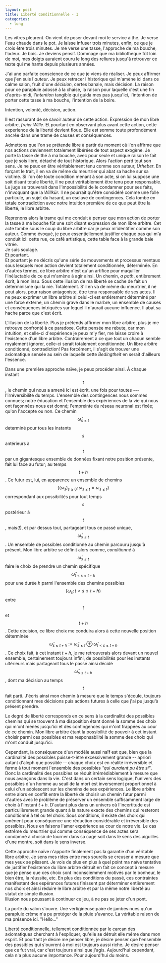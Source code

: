 ```yaml
---
layout: post
title: Liberté Conditionnelle - I
categories:
  - long
---
```


Les vitres pleurent.
On vient de poser devant moi le service à thé.
Je verse l'eau chaude dans le pot.
Je laisse infuser trois minutes, enfin, ce que je crois être trois minutes.
Je me verse une tasse, l'approche de ma bouche, l'odeur.
Je bois.
Je deviens pensif.
Dommage que ma bibliothèque fût loin de moi, mes doigts auraient couru le long des reliures jusqu'à retrouver ce texte qui me hante depuis plusieurs années.

J'ai une parfaite conscience de ce que je viens de réaliser.
Je peux affirmer que j'en suis l'*auteur*.
Je peux retracer l'historique qui m'amène ici dans ce calme salon, fruit d'une *décision*, certes banale, mais décision.
La raison pour ce parapluie adossé à la chaise, la raison pour laquelle c'est une fin d'après-midi, l'*intention* tangible qui guida mes pas jusqu'ici, l'intention de porter cette tasse à ma bouche, l'intention de la boire.

Intention, volonté, décision, action.

Il est rassurant de se savoir auteur de cette action.
Expression de mon libre arbitre, *freier Wille*.
Et pourtant en observant plus avant cette action, cette experience de la liberté devient floue.
Elle est somme toute profondément ancrée dans une trame de causes et conséquences.

Admettons que l'on se prétende libre à partir du moment où l'on affirme que nos actions deviennent totalement libérées de tout aspect exogène.
Je porte la tasse de thé à ma bouche, avec pour seule et unique raison le fait que je sois libre, détaché de tout historique.
Alors l'action perd tout son sens.
Je ne peux en être véritablement tenu comme son auteur, *Urheber*.
En forçant le trait, il en va de même du meurtrier qui abat sa hache sur sa victime.
Si l'on ôte toute condition menant à son acte, si on lui suppose une soit disant totale liberté, il ne peut véritablement être tenu pour responsable.
Le juge se trouverait dans l'impossibilité de le condamner pour ses faits, n'invoquant que la *Willkür*.
Il ne pourrait qu'être considéré comme une folle particule, un sujet du hasard, un esclave de contingences.
Cela tombe en totale contradiction avec notre intuition première de ce que peut être la liberté, le libre arbitre.

Reprenons alors la trame qui me conduit à penser que mon action de porter la tasse à ma bouche fût une soit disant expression de mon libre arbitre.
Cet acte tombe sous le coup du libre arbitre car je peux m'identifier comme son auteur.
Comme évoqué, je peux essentiellement justifier chaque pas qui m'a conduit ici: cette rue, ce café artistique, cette table face à la grande baie vitrée.  
Je suis soulagé.  
Et pourtant.  
Et pourtant je ne décris qu'une série de mouvements et processus mentaux sous lesquels mon action devient totalement conditionnée, déterminée.
En d'autres termes, ce libre arbitre n'est qu'un artifice pour maquiller l'inéluctable de ce qui m'amène à agir ainsi.
Un chemin, *a path*, entièrement écrit, à mon insu.
Sous cette illusion de ma liberté se cache de fait un déterminisme qui la nie.
Totalement.
S'il en va de même du meurtrier, il ne peut alors, pour raison antagoniste, être tenu responsable de ses actes.
Il ne peux exprimer un libre arbitre si celui-ci est entièrement déterminé par une force externe, un chemin gravé dans le marbre, un ensemble de causes et conséquences intriquées sur lequel il n'aurait aucune influence.
Il abat sa hache parce que c'est écrit.

L'illusion de la liberté.
Plus je prétends affirmer mon libre arbitre, plus je me retrouve confronté à ce paradoxe.
Cette pensée me rebute, car mon intuition, et celle-ci d'expérience je peux m'y fier, me laisse croire à l'existence d'un libre arbitre.
Contrairement à ce que tout un chacun semble royalement ignorer, celle-ci serait totalement conditionnée.
Un libre arbitre conditionné; contradiction!
Pas forcément, il s'agit de trouver une axiomatique sensée au sein de laquelle cette *Bedingtheit* en serait d'ailleurs l'essence.


Dans une première approche naïve, je peux procéder ainsi.
À chaque instant $$t$$, le chemin qui nous a amené ici est écrit, une fois pour toutes --- l'irréversibilité du temps.
L'ensemble des contingences nous sommes connues; notre éducation et l'ensemble des expériences de la vie qui nous ont façonnées nous est donné; l'empreinte du réseau neuronal est fixée; qu'on l'accepte ou non.
Ce chemin $$\bar{\omega}_{s\leq t}$$ determiné pour tous les instants $$s$$ antérieurs à $$t$$ par un gigantesque ensemble de données fixant notre position présente, fait lui face au futur; au temps $$t+h$$.
Ce futur est, lui, en apparence un ensemble de chemins $$\{(\omega_s)_{s\geq 0}\colon \omega_{s\leq t}=\bar{\omega}_{s\leq t}\}$$ correspondant aux possibilités pour tout temps $$s$$ postérieur à $$t$$, mais(!), et par dessus tout, partageant tous ce passé unique, $$\bar{\omega}_{s\leq t}$$.
Un ensemble de possibles conditionné au chemin parcouru jusqu'à présent.
Mon libre arbitre se définit alors comme, *conditionné* à $$\bar{\omega}_{s\leq t}$$ faire le choix de prendre un chemin spécifique $$\bar{\omega}_{t< s\leq t+h}$$ pour une durée $h$ parmi l'ensemble des chemins possibles $$\{\omega_s\colon t < s\leq t+h\}$$ entre $$t$$ et $$t+h$$.
Cette décision, ce libre choix me conduira alors à cette nouvelle position déterminée $$\bar{\omega}_{s\leq t+h}:=\bar{\omega}_{s\leq t}\oplus \bar{\omega}_{t<s\leq t+h}$$.
Ce choix fait, à cet instant $t+h$, je me retrouverais alors devant un nouvel ensemble, certainement toujours infini, de possibilités pour les instants ultérieurs mais partageant tous le passé ainsi décidé $$\bar{\omega}_{s\leq t+h}$$, dont ma décision au temps $$t$$ fait parti.
J'écris ainsi mon chemin à mesure que le temps s'écoule, toujours conditionnant mes décisions puis actions futures à celle que j'ai pu jusqu'à présent prendre.

Le degré de liberté corresponds en ce sens à la cardinalité des possibles chemins qui se trouvent à ma disposition étant donné la somme des choix qui m'ont menés jusqu'ici et des contingences qui m'ont frappées au cour de ce chemin.
Mon libre arbitre étant la possibilité de pouvoir à cet instant choisir parmi ces possibles et ma responsabilité la somme des choix qui m'ont conduit jusqu'ici.

Cependant, la conséquence d'un modèle aussi naïf est que, bien que la cardinalité des possibles puisse-t-être excessivement grande -- apriori autant d'aleph que possible -- chaque choix est en réalité irréversible et ferme à tout moment l'ensemble des possibles *"qui auraient pu être si"*.
Donc la cardinalité des possibles se réduit irrémédiablement à mesure que nous avançons dans la vie.
C'est dans un certain sens logique, l'univers des possibles d'un homme au seuil de la mort est inversement proportionnel à celui d'un adolescent sur les chemins de ses expériences.
Le libre arbitre entre alors en conflit entre la liberté de choisir un chemin futur parmi d'autres avec le problème de préserver un ensemble suffisamment large de choix à l'instant $t+h$.
D'autant plus dans un univers où l'incertitude est particulièrement grande quant à la nature exacte des chemins qui resteront conditionné à tel ou tel choix.
Sous conditions, il existe des choix qui amènent pour conséquence une réduction considérable et irréversible des possibles.
Nous en faisons l'amer expérience au cour de notre vie.
Le cas extrême du meurtrier qui comme conséquence de ses actes sera condamné à choisir de tourner dans sa cage soit dans le sens des aiguilles d'une montre, soit dans le sens inverse.

Cette approche naïve n'apporte finalement pas la garantie d'un véritable libre arbitre.
Je sens mes rides entre mes sourcils se creuser à mesure que mes yeux se plissent.
Je vois de plus en plus à quel point ma naïve tentative de justifier l'existence du libre arbitre détruit en fait ce concept à mesure que je pense que ces choix sont inconsciemment motivés par le bonheur, le bien être, la réussite, etc.
En plus des conditions du passé, ces contraintes manifestant des espérances futures finissent par déterminer entièrement nos choix et ainsi réduire le libre arbitre et par la même notre liberté au statut de simple illusion.  
Illusion nous poussant à continuer ce jeu, à ne pas se jeter d'un pont.

La porte du salon s'ouvre.
Une vertigineuse paire de jambes nues qu'un parapluie crème n'a pu protéger de la pluie s'avance.
La véritable raison de ma présence ici.
"Hello..."

Liberté conditionnelle, tellement conditionnée par le carcan des axiomatiques cherchant à l'expliquer, qu'elle se détruit elle même dans mon esprit.
Et pourtant je désire me penser libre, je désire penser que l'ensemble des possibles qui s'ouvrent à moi est toujours aussi riche.
Je désire penser que ce fut vrai, car c'est toujours ainsi que j'agis.
Aujourd'hui cependant, cela n'a plus aucune importance.
Pour aujourd'hui du moins.

